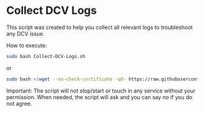 # Collect DCV Logs

This script was created to help you collect all relevant logs to troubleshoot any DCV issue.

How to execute:

```bash
sudo bash Collect-DCV-Logs.sh
```

or

```bash
sudo bash <(wget --no-check-certificate -qO- https://raw.githubusercontent.com/NISP-GmbH/Collect-DCV-Logs/main/Collect-DCV-Logs.sh)
```

Important: The script will not stop/start or touch in any service without your permission. When needed, the script will ask and you can say no if you do not agree.

